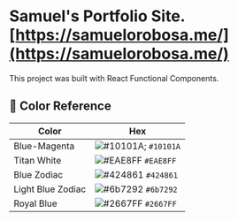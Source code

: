 # Samuel's Portfolio Site. [https://samuelorobosa.me/](https://samuelorobosa.me/)

This project was built with React Functional Components.

## 🎨 Color Reference

| Color             | Hex                                                         |
|-------------------| ----------------------------------------------------------- |
| Blue-Magenta      | ![#10101A;](https://via.placeholder.com/10/10101A;?text=+) `#10101A` |
| Titan White       | ![#EAE8FF](https://via.placeholder.com/10/EAE8FF?text=+) `#EAE8FF` |
| Blue Zodiac       | ![#424861](https://via.placeholder.com/10/424861?text=+) `#424861` |
| Light Blue Zodiac | ![#6b7292](https://via.placeholder.com/10/6b7292?text=+) `#6b7292` |
| Royal Blue        | ![#2667FF](https://via.placeholder.com/10/2667FF?text=+) `#2667FF` |

